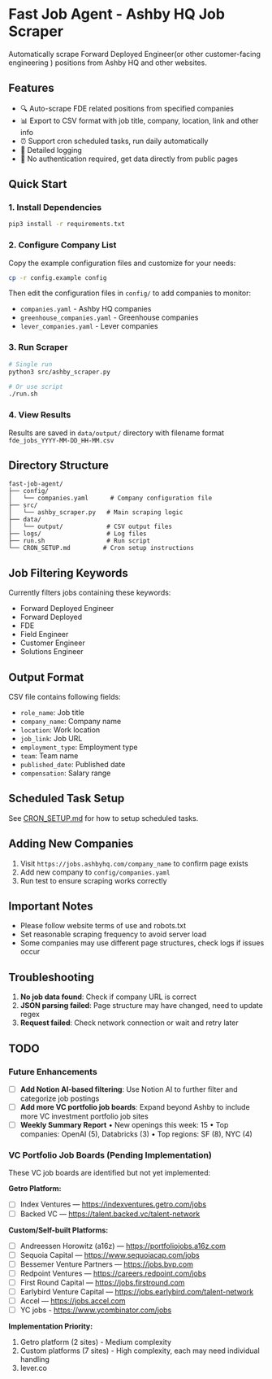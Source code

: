 # Fast Job Agent - Ashby HQ Job Scraper

Automatically scrape Forward Deployed Engineer(or other customer-facing engineering ) positions from Ashby HQ and other websites.

## Features

- 🔍 Auto-scrape FDE related positions from specified companies
- 📊 Export to CSV format with job title, company, location, link and other info
- ⏰ Support cron scheduled tasks, run daily automatically
- 📝 Detailed logging
- 🚀 No authentication required, get data directly from public pages

## Quick Start

### 1. Install Dependencies
```bash
pip3 install -r requirements.txt
```

### 2. Configure Company List
Copy the example configuration files and customize for your needs:
```bash
cp -r config.example config
```

Then edit the configuration files in `config/` to add companies to monitor:
- `companies.yaml` - Ashby HQ companies
- `greenhouse_companies.yaml` - Greenhouse companies  
- `lever_companies.yaml` - Lever companies

### 3. Run Scraper
```bash
# Single run
python3 src/ashby_scraper.py

# Or use script
./run.sh
```

### 4. View Results
Results are saved in `data/output/` directory with filename format `fde_jobs_YYYY-MM-DD_HH-MM.csv`

## Directory Structure

```
fast-job-agent/
├── config/
│   └── companies.yaml      # Company configuration file
├── src/
│   └── ashby_scraper.py   # Main scraping logic
├── data/
│   └── output/            # CSV output files
├── logs/                  # Log files
├── run.sh                 # Run script
└── CRON_SETUP.md         # Cron setup instructions
```

## Job Filtering Keywords

Currently filters jobs containing these keywords:
- Forward Deployed Engineer
- Forward Deployed
- FDE
- Field Engineer
- Customer Engineer
- Solutions Engineer

## Output Format

CSV file contains following fields:
- `role_name`: Job title
- `company_name`: Company name
- `location`: Work location
- `job_link`: Job URL
- `employment_type`: Employment type
- `team`: Team name
- `published_date`: Published date
- `compensation`: Salary range

## Scheduled Task Setup

See [CRON_SETUP.md](CRON_SETUP.md) for how to setup scheduled tasks.

## Adding New Companies

1. Visit `https://jobs.ashbyhq.com/company_name` to confirm page exists
2. Add new company to `config/companies.yaml`
3. Run test to ensure scraping works correctly

## Important Notes

- Please follow website terms of use and robots.txt
- Set reasonable scraping frequency to avoid server load
- Some companies may use different page structures, check logs if issues occur

## Troubleshooting

1. **No job data found**: Check if company URL is correct
2. **JSON parsing failed**: Page structure may have changed, need to update regex
3. **Request failed**: Check network connection or wait and retry later

## TODO

### Future Enhancements
- [ ] **Add Notion AI-based filtering**: Use Notion AI to further filter and categorize job postings
- [ ] **Add more VC portfolio job boards**: Expand beyond Ashby to include more VC investment portfolio job sites
- [ ] **Weekly Summary Report**
• New openings this week: 15
• Top companies: OpenAI (5), Databricks (3)
• Top regions: SF (8), NYC (4) 

### VC Portfolio Job Boards (Pending Implementation)
These VC job boards are identified but not yet implemented:

**Getro Platform:**
- [ ] Index Ventures — https://indexventures.getro.com/jobs
- [ ] Backed VC — https://talent.backed.vc/talent-network

**Custom/Self-built Platforms:**
- [ ] Andreessen Horowitz (a16z) — https://portfoliojobs.a16z.com
- [ ] Sequoia Capital — https://www.sequoiacap.com/jobs
- [ ] Bessemer Venture Partners — https://jobs.bvp.com
- [ ] Redpoint Ventures — https://careers.redpoint.com/jobs
- [ ] First Round Capital — https://jobs.firstround.com
- [ ] Earlybird Venture Capital — https://jobs.earlybird.com/talent-network
- [ ] Accel — https://jobs.accel.com
- [ ] YC jobs -  https://www.ycombinator.com/jobs

**Implementation Priority:**
1. Getro platform (2 sites) - Medium complexity
2. Custom platforms (7 sites) - High complexity, each may need individual handling
3. lever.co 